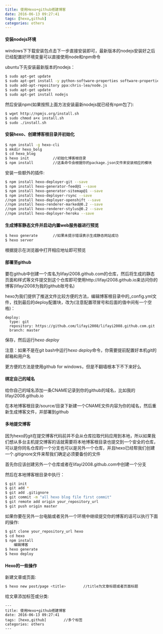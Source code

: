 ```yaml
---
title: 使用Hexo+github搭建博客
date: 2016-06-13 09:27:41
tags: [hexo,github]
categories: others
---
```


#### 安装nodejs环境

windows下下载安装包点击下一步直接安装即可，最新版本的nodejs安装好之后已经配置好环境变量可以直接使用node和npm命令
<!-- more -->
ubuntu下先安装最新版本的nodejs：

```bash    
$ sudo apt-get update
$ sudo apt-get install -y python-software-properties software-properties-common
$ sudo add-apt-repository ppa:chris-lea/node.js
$ sudo apt-get update
$ sudo apt-get install nodejs
```

然后安装npm(如果按照上面方法安装最新nodejs就已经有npm包了):

```bash
$ wget http://npmjs.org/install.sh
$ sudo chmod a+x install.sh
$ sudo ./install.sh
```

#### 安装hexo、创建博客根目录并初始化

```bash
$ npm install -g hexo-cli
$ mkdir hexo_bolg
$ cd hexo_blog
$ hexo init           //初始化博客根目录
$ npm install         //这条命令会根据你的package.json文件来安装相应的模块
```

安装一些额外的插件:

```bash
$ npm install hexo-deployer-git --save
$ npm install hexo-generator-feed@1 --save
$ npm install hexo-generator-sitemap@1 --save
$ npm install hexo-deployer-rsync --save
//npm install hexo-deployer-openshift --save
//npm install hexo-renderer-marked@0.2 --save
//npm install hexo-renderer-stylus@0.2 --save
//npm install hexo-deployer-heroku --save
```

#### 生成博客静态文件并启动内置web服务器进行预览

```bash
$ hexo generate       //如果未提示错误表示生成静态网站成功
$ hexo server
```

根据提示在浏览器中打开相应地址即可预览

#### 部署至github

要在github中创建一个库名为lifayi2008.github.com的仓库，然后将生成的静态页面和样式等文件提交到这个仓库即可使用http://lifayi2008.github.io来访问你的博客(lifayi2008为我的github账号名)

hexo为我们提供了推送文件比较方便的方法，编辑博客根目录中的_config.yml文件，找到最后的deploy配置块，改为(注意配置项冒号和后面的值中间有一个空格)：

    deploy:
      type: git
      repository: https://github.com/lifayi2008/lifayi2008.github.com.git
      branch: master

保存，然后运行*hexo deploy*

注意：如果不是在git bash中运行*hexo deploy*命令，你需要提前配置好本机git的邮箱和用户名

更方便的方法是使用github for windows，但是不翻墙根本下不下来好么

#### 绑定自己的域名

给你自己的域名添加一条CNAME记录到你的github的域名，比如我的lifayi2008.github.io

在本地博客根目录/source/目录下新建一个CNAME文件内容为你的域名，然后重新生成博客文件，并部署到github

#### 多地提交博客

因为hexo的git在提交博客代码前并不会从仓库拉取代码应用到本地，所以如果我们想从多台主机提交博客的话就需要将本地博客根目录也提交到一个安全的仓库，可以是你同名仓库的一个分支也可以是另外一个仓库，并且hexo已经帮我们创建一个.gitignore文件来帮我们确定必须要备份的文件

首先你应该创建另外一个仓库或者在lifayi2008.github.com中创建一个分支

然后在本地博客根目录中执行：

```bash
$ git init
$ git add *
$ git add .gitignore
$ git commit -m "all hexo blog file first commit"
$ git remote add origin your_repository_url
$ git push origin master
```

如果你要在另外一台电脑或者另外一个环境中继续提交你的博客的话可以执行下面的操作:

```bash
$ git clone your_repository_url hexo
$ cd hexo
$ npm install
    编辑博客
$ hexo generate
$ hexo deploy
```

#### Hexo的一些操作

新建文章或页面:

```bash   
$ hexo new post/page <title>        //title为文章标题或者页面标题
```

给文章添加标签或分类:

    ---
    title: 使用Hexo+github搭建博客
    date: 2016-06-13 09:27:41
    tags: [hexo,github]        //多个标签
    categories: others
    ---